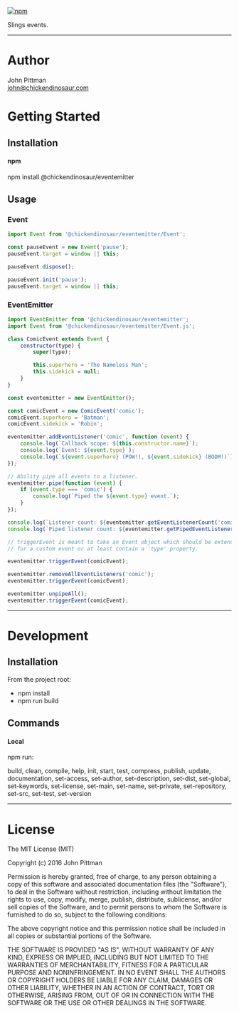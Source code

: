 [![npm](https://img.shields.io/npm/dm/localeval.svg?style=flat-square)](https://www.npmjs.com/package/@chickendinosaur/eventemitter)

Slings events.

---  

# Author  

John Pittman  
john@chickendinosaur.com  

# Getting Started  

## Installation

#### npm  

npm install @chickendinosaur/eventemitter  

## Usage

### Event
```javascript 
import Event from '@chickendinosaur/eventemitter/Event';

const pauseEvent = new Event('pause');
pauseEvent.target = window || this;

pauseEvent.dispose();

pauseEvent.init('pause');
pauseEvent.target = window || this;
```

### EventEmitter
```javascript 
import EventEmitter from '@chickendinosaur/eventemitter';
import Event from '@chickendinosaur/eventemitter/Event.js';

class ComicEvent extends Event {
	constructor(type) {
		super(type);

		this.superhero = 'The Nameless Man';
		this.sidekick = null;
	}
}

const eventemitter = new EventEmitter();

const comicEvent = new ComicEvent('comic');
comicEvent.superhero = 'Batman';
comicEvent.sidekick = 'Robin';

eventemitter.addEventListener('comic', function (event) {
	console.log(`Callback scope: ${this.constructor.name}`);
	console.log(`Event: ${event.type}`);
	console.log(`${event.superhero} (POW!), ${event.sidekick} (BOOM!)`);
});

// Ability pipe all events to a listener.
eventemitter.pipe(function (event) {
	if (event.type === 'comic') {
		console.log(`Piped the ${event.type} event.`);
	}
});

console.log(`Listener count: ${eventemitter.getEventListenerCount('comic')}`);
console.log(`Piped listener count: ${eventemitter.getPipedEventListenerCount()}`);

// triggerEvent is meant to take an Event object which should be extended
// for a custom event or at least contain a 'type' property.

eventemitter.triggerEvent(comicEvent);

eventemitter.removeAllEventListeners('comic');
eventemitter.triggerEvent(comicEvent);

eventemitter.unpipeAll();
eventemitter.triggerEvent(comicEvent);
```
---  

# Development  

## Installation  

From the project root:

* npm install
* npm run build

## Commands  

#### Local

npm run:

build, clean, compile, help, init, start, test, compress, publish, update, documentation, set-access, set-author, set-description, set-dist, set-global, set-keywords, set-license, set-main, set-name, set-private, set-repository, set-src, set-test, set-version

---  

# License  

The MIT License (MIT)

Copyright (c) 2016 John Pittman

Permission is hereby granted, free of charge, to any person obtaining a copy
of this software and associated documentation files (the "Software"), to deal
in the Software without restriction, including without limitation the rights
to use, copy, modify, merge, publish, distribute, sublicense, and/or sell
copies of the Software, and to permit persons to whom the Software is
furnished to do so, subject to the following conditions:

The above copyright notice and this permission notice shall be included in all
copies or substantial portions of the Software.

THE SOFTWARE IS PROVIDED "AS IS", WITHOUT WARRANTY OF ANY KIND, EXPRESS OR
IMPLIED, INCLUDING BUT NOT LIMITED TO THE WARRANTIES OF MERCHANTABILITY,
FITNESS FOR A PARTICULAR PURPOSE AND NONINFRINGEMENT. IN NO EVENT SHALL THE
AUTHORS OR COPYRIGHT HOLDERS BE LIABLE FOR ANY CLAIM, DAMAGES OR OTHER
LIABILITY, WHETHER IN AN ACTION OF CONTRACT, TORT OR OTHERWISE, ARISING FROM,
OUT OF OR IN CONNECTION WITH THE SOFTWARE OR THE USE OR OTHER DEALINGS IN THE
SOFTWARE.
